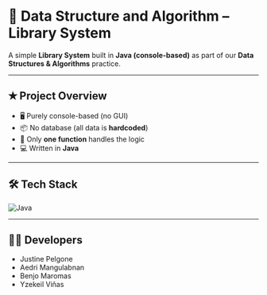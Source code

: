 # 📌 Data Structure and Algorithm – Library System  

A simple **Library System** built in **Java (console-based)** as part of our **Data Structures & Algorithms** practice.  

---

## ✭ Project Overview  
- 🖥 Purely console-based (no GUI)  
- 📦 No database (all data is **hardcoded**)  
- 🔄 Only **one function** handles the logic  
- 💻 Written in **Java**  

---

## 🛠️ Tech Stack
![Java](https://img.shields.io/badge/Java-ED8B00?style=for-the-badge&logo=java&logoColor=white)

---

## 👨‍💻 Developers
- Justine Pelgone
- Aedri Mangulabnan 
- Benjo Maromas 
- Yzekeil Viñas



